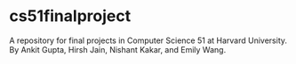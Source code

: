 cs51finalproject
================

A repository for final projects in Computer Science 51 at Harvard University. By Ankit Gupta, Hirsh Jain, Nishant Kakar, and Emily Wang. 
